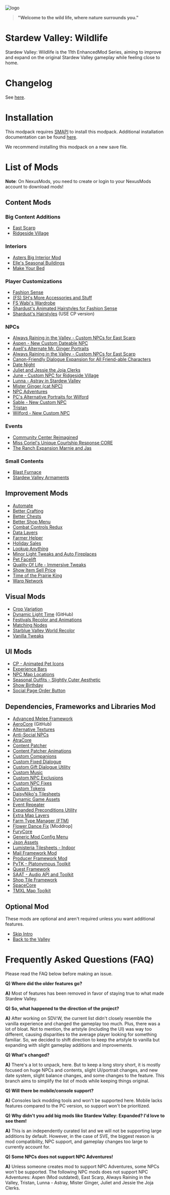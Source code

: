 ![logo](https://user-images.githubusercontent.com/25527589/153413693-8abd320c-84db-49fc-8bea-87ee96c81a3b.png)

> **"Welcome to the wild life, where nature surrounds you."**

# Stardew Valley: Wildlife
Stardew Valley: Wildlife is the 11th EnhancedMod Series, aiming to improve and expand on the original Stardew Valley gameplay while feeling close to home.

# Changelog
See [here](https://github.com/MysticMoonlight/EnhancedMod/releases).

# Installation
This modpack requires [SMAPI](https://smapi.io/) to install this modpack. Additional installation documentation can be found [here](https://stardewvalleywiki.com/Modding:Player_Guide/Getting_Started).

We recommend installing this modpack on a new save file.

# List of Mods
**Note**: On NexusMods, you need to create or login to your NexusMods account to download mods!

## Content Mods
<!-- Mods adding new content to the game -->
### Big Content Additions
* [East Scarp](https://www.nexusmods.com/stardewvalley/mods/5787)
* [Ridgeside Village](https://www.nexusmods.com/stardewvalley/mods/7286)

### Interiors
* [Asters Big Interior Mod](https://www.nexusmods.com/stardewvalley/mods/10400)
* [Elle's Seasonal Buildings](https://www.nexusmods.com/stardewvalley/mods/1993)
* [Make Your Bed](https://www.nexusmods.com/stardewvalley/mods/5368)

### Player Customizations
* [Fashion Sense](https://www.nexusmods.com/stardewvalley/mods/9969)
* [(FS) SH's More Accessories and Stuff](https://www.nexusmods.com/stardewvalley/mods/10659)
* [FS Wabi's Wardrobe](https://www.nexusmods.com/stardewvalley/mods/11113)
* [Shardust's Animated Hairstyles for Fashion Sense](https://www.nexusmods.com/stardewvalley/mods/10294)
* [Shardust's Hairstyles](https://www.nexusmods.com/stardewvalley/mods/8138) (USE CP version)

### NPCs
* [Always Raining in the Valley - Custom NPCs for East Scarp](https://www.nexusmods.com/stardewvalley/mods/9999)
* [Aspen - New Custom Dateable NPC](https://www.nexusmods.com/stardewvalley/mods/6754)
* [Axell's Alternate Mr. Ginger Portraits](https://www.nexusmods.com/stardewvalley/mods/10582)
* [Always Raining in the Valley - Custom NPCs for East Scarp](https://www.nexusmods.com/stardewvalley/mods/9999)
* [Canon-Friendly Dialogue Expansion for All Friend-able Characters](https://www.nexusmods.com/stardewvalley/mods/2544)
* [Date Night](https://www.nexusmods.com/stardewvalley/mods/11459)
* [Juliet and Jessie the Joja Clerks](https://www.nexusmods.com/stardewvalley/mods/6398)
* [June - Custom NPC for Ridgeside Village](https://www.nexusmods.com/stardewvalley/mods/10100)
* [Lunna - Astray in Stardew Valley](https://www.nexusmods.com/stardewvalley/mods/6626)
* [Mister Ginger (cat NPC)](https://www.nexusmods.com/stardewvalley/mods/5295)
* [NPC Adventures](https://www.nexusmods.com/stardewvalley/mods/4582)
* [PC's Alternative Portraits for Wilford](https://www.nexusmods.com/stardewvalley/mods/12300)
* [Sable - New Custom NPC](https://www.nexusmods.com/stardewvalley/mods/12533)
* [Tristan](https://www.nexusmods.com/stardewvalley/mods/6675)
* [Wilford - New Custom NPC](https://www.nexusmods.com/stardewvalley/mods/7313)

### Events
* [Community Center Reimagined](https://www.nexusmods.com/stardewvalley/mods/6966)
* [Miss Coriel's Unique Courtship Response CORE](https://www.nexusmods.com/stardewvalley/mods/8284)
* [The Ranch Expansion Marnie and Jas](https://www.nexusmods.com/stardewvalley/mods/5070)

### Small Contents
* [Blast Furnace](https://www.nexusmods.com/stardewvalley/mods/13324)
* [Stardew Valley Armaments](https://www.nexusmods.com/stardewvalley/mods/13343)

## Improvement Mods
<!-- Mods offering QOL features and other smaller improvements -->
* [Automate](https://www.nexusmods.com/stardewvalley/mods/1063)
* [Better Crafting](https://www.nexusmods.com/stardewvalley/mods/11115)
* [Better Chests](https://www.nexusmods.com/stardewvalley/mods/9791)
* [Better Shop Menu](https://www.nexusmods.com/stardewvalley/mods/2012)
* [Combat Controls Redux](https://www.nexusmods.com/stardewvalley/mods/10496)
* [Data Layers](https://www.nexusmods.com/stardewvalley/mods/1691)
* [Farmer Helper](https://www.nexusmods.com/stardewvalley/mods/10179)
* [Holiday Sales](https://www.nexusmods.com/stardewvalley/mods/13050)
* [Lookup Anything](https://www.nexusmods.com/stardewvalley/mods/541)
* [Minor Light Tweaks and Auto Fireplaces](https://www.nexusmods.com/stardewvalley/mods/10223)
* [Pet Facelift](https://www.nexusmods.com/stardewvalley/mods/9097)
* [Quality Of Life - Immersive Tweaks](https://www.nexusmods.com/stardewvalley/mods/11296)
* [Show Item Sell Price](https://www.nexusmods.com/stardewvalley/mods/5)
* [Time of the Prairie King](https://www.nexusmods.com/stardewvalley/mods/5631)
* [Warp Network](https://www.nexusmods.com/stardewvalley/mods/8567)

## Visual Mods
<!-- Mods changing visual style and improving graphical fidelity -->
* [Crop Variation](https://www.nexusmods.com/stardewvalley/mods/11467)
* [Dynamic Light Time](https://github.com/Sakorona/SDVMods/releases/tag/dynamic-night-time%2F1.3.10) (GitHub)
* [Festivals Recolor and Animations](https://www.nexusmods.com/stardewvalley/mods/2822)
* [Matching Nodes](https://www.nexusmods.com/stardewvalley/mods/11124)
* [Starblue Valley World Recolor](https://www.nexusmods.com/stardewvalley/mods/1869)
* [Vanilla Tweaks](https://www.nexusmods.com/stardewvalley/mods/10852)

## UI Mods 
<!-- Mods altering the UI -->
* [CP - Animated Pet Icons](https://www.nexusmods.com/stardewvalley/mods/10392)
* [Experience Bars](https://www.nexusmods.com/stardewvalley/mods/509)
* [NPC Map Locations](https://www.nexusmods.com/stardewvalley/mods/239)
* [Seasonal Outfits - Slightly Cuter Aesthetic](https://www.nexusmods.com/stardewvalley/mods/5450)
* [Show Birthday](https://www.nexusmods.com/stardewvalley/mods/7495)
* [Social Page Order Button](https://www.nexusmods.com/stardewvalley/mods/7871)

## Dependencies, Frameworks and Libraries Mod
<!-- Dependencies, Frameworks or libraries of other mods -->
* [Advanced Melee Framework](https://www.nexusmods.com/stardewvalley/mods/7886)
* [AeroCore](https://github.com/tlitookilakin/AeroCore/releases) (GitHub)
* [Alternative Textures](https://www.nexusmods.com/stardewvalley/mods/9246)
* [Anti-Social NPCs](https://www.nexusmods.com/stardewvalley/mods/5371)
* [AtraCore](https://www.nexusmods.com/stardewvalley/mods/12932)
* [Content Patcher](https://www.nexusmods.com/stardewvalley/mods/1915)
* [Content Patcher Animations](https://www.nexusmods.com/stardewvalley/mods/3853)
* [Custom Companions](https://www.nexusmods.com/stardewvalley/mods/8626)
* [Custom Fixed Dialogue](https://www.nexusmods.com/stardewvalley/mods/6358)
* [Custom Gift Dialogue Utility](https://www.nexusmods.com/stardewvalley/mods/7304/)
* [Custom Music](https://www.nexusmods.com/stardewvalley/mods/3043)
* [Custom NPC Exclusions](https://www.nexusmods.com/stardewvalley/mods/7089)
* [Custom NPC Fixes](https://www.nexusmods.com/stardewvalley/mods/3849)
* [Custom Tokens](https://www.nexusmods.com/stardewvalley/mods/7517)
* [DaisyNiko's Tilesheets](https://www.nexusmods.com/stardewvalley/mods/4736)
* [Dynamic Game Assets](https://www.nexusmods.com/stardewvalley/mods/9365)
* [Event Repeater](https://www.nexusmods.com/stardewvalley/mods/3642)
* [Expanded Preconditions Utility](https://www.nexusmods.com/stardewvalley/mods/6529)
* [Extra Map Layers](https://www.nexusmods.com/stardewvalley/mods/9633)
* [Farm Type Manager (FTM)](https://www.nexusmods.com/stardewvalley/mods/3231)
* [Flower Dance Fix](https://www.moddrop.com/stardew-valley/mods/980853-flower-dance-fix) [Moddrop]
* [FuryCore](https://www.nexusmods.com/stardewvalley/mods/10696)
* [Generic Mod Config Menu](https://www.nexusmods.com/stardewvalley/mods/5098)
* [Json Assets](https://www.nexusmods.com/stardewvalley/mods/1720)
* [Lumisteria Tilesheets - Indoor](https://www.nexusmods.com/stardewvalley/mods/9599)
* [Mail Framework Mod](https://www.nexusmods.com/stardewvalley/mods/1536)
* [Producer Framework Mod](https://www.nexusmods.com/stardewvalley/mods/4970)
* [PyTK - Platonymous Toolkit](https://www.nexusmods.com/stardewvalley/mods/1726)
* [Quest Framework](https://www.nexusmods.com/stardewvalley/mods/6414)
* [SAAT - Audio API and Toolkit](https://www.nexusmods.com/stardewvalley/mods/10747)
* [Shop Tile Framework](https://www.nexusmods.com/stardewvalley/mods/5005)
* [SpaceCore](https://www.nexusmods.com/stardewvalley/mods/1348)
* [TMXL Map Toolkit](https://www.nexusmods.com/stardewvalley/mods/1820)

## Optional Mod
These mods are optional and aren't required unless you want additional features.

* [Skip Intro](https://www.nexusmods.com/stardewvalley/mods/533)
* [Back to the Valley](https://www.nexusmods.com/stardewvalley/mods/11517)

# Frequently Asked Questions (FAQ)
Please read the FAQ below before making an issue.

**Q) Where did the older features go?**

**A)** Most of features has been removed in favor of staying true to what made Stardew Valley.

**Q) So, what happened to the direction of the project?**

**A)** After working on SDV:W, the current list didn't closely resemble the vanilla experience and changed the gameplay too much. Plus, there was a lot of bloat. Not to mention, the artstyle (including the UI) was way too different, causing disparities to the average player looking for something familiar. So, we decided to shift direction to keep the artstyle to vanilla but expanding with slight gameplay additions and improvements.

**Q) What's changed?**

**A)** There's a lot to unpack, here. But to keep a long story short, it is mostly focused on huge NPCs and contents, slight UI/portrait changes, and new date system, slight balance changes, and some changes to the feature. This branch aims to simplify the list of mods while keeping things original.

**Q) Will there be mobile/console support?**

**A)** Consoles lack modding tools and won't be supported here.
Mobile lacks features compared to the PC version, so support won't be prioritized.


**Q) Why didn't you add big mods like Stardew Valley: Expanded? I'd love to see them!**

**A)** This is an independently curated list and we will not be supporting large additions by default. However, in the case of SVE, the biggest reason is mod compatibility, NPC support, and gameplay changes too large to currently account for.

**Q) Some NPCs does not support NPC Adventures!**

**A)** Unless someone creates mod to support NPC Adventures, some NPCs won't be supported. The following NPC mods does not support NPC Adventures: Aspen (Mod outdated), East Scarp, Always Raining in the Valley, Tristan, Lunna - Astray, Mister Ginger, Juliet and Jessie the Joja Clerks.